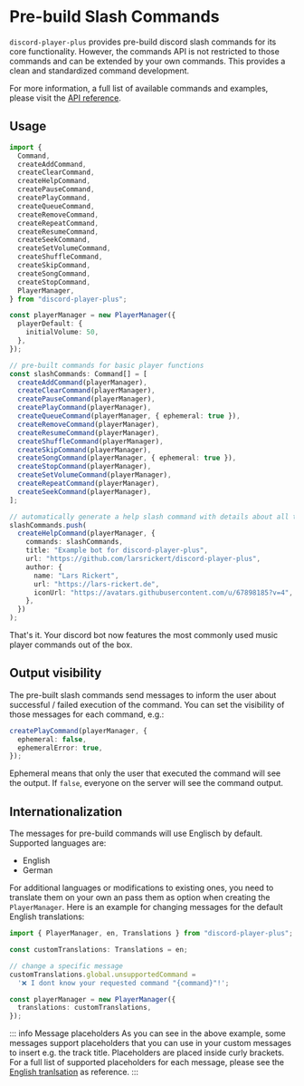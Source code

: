 # Pre-build Slash Commands

`discord-player-plus` provides pre-build discord slash commands for its core functionality. However, the commands API is not restricted to those commands and can be extended by your own commands. This provides a clean and standardized command development.

For more information, a full list of available commands and examples, please visit the [API reference](/api/commands).

## Usage

```ts
import {
  Command,
  createAddCommand,
  createClearCommand,
  createHelpCommand,
  createPauseCommand,
  createPlayCommand,
  createQueueCommand,
  createRemoveCommand,
  createRepeatCommand,
  createResumeCommand,
  createSeekCommand,
  createSetVolumeCommand,
  createShuffleCommand,
  createSkipCommand,
  createSongCommand,
  createStopCommand,
  PlayerManager,
} from "discord-player-plus";

const playerManager = new PlayerManager({
  playerDefault: {
    initialVolume: 50,
  },
});

// pre-built commands for basic player functions
const slashCommands: Command[] = [
  createAddCommand(playerManager),
  createClearCommand(playerManager),
  createPauseCommand(playerManager),
  createPlayCommand(playerManager),
  createQueueCommand(playerManager, { ephemeral: true }),
  createRemoveCommand(playerManager),
  createResumeCommand(playerManager),
  createShuffleCommand(playerManager),
  createSkipCommand(playerManager),
  createSongCommand(playerManager, { ephemeral: true }),
  createStopCommand(playerManager),
  createSetVolumeCommand(playerManager),
  createRepeatCommand(playerManager),
  createSeekCommand(playerManager),
];

// automatically generate a help slash command with details about all the commands above
slashCommands.push(
  createHelpCommand(playerManager, {
    commands: slashCommands,
    title: "Example bot for discord-player-plus",
    url: "https://github.com/larsrickert/discord-player-plus",
    author: {
      name: "Lars Rickert",
      url: "https://lars-rickert.de",
      iconUrl: "https://avatars.githubusercontent.com/u/67898185?v=4",
    },
  })
);
```

That's it. Your discord bot now features the most commonly used music player commands out of the box.

## Output visibility

The pre-built slash commands send messages to inform the user about successful / failed execution of the command. You can set the visibility of those messages for each command, e.g.:

```ts
createPlayCommand(playerManager, {
  ephemeral: false,
  ephemeralError: true,
});
```

Ephemeral means that only the user that executed the command will see the output. If `false`, everyone on the server will see the command output.

## Internationalization

The messages for pre-build commands will use Englisch by default. Supported languages are:

- English
- German

For additional languages or modifications to existing ones, you need to translate them on your own an pass them as option when creating the `PlayerManager`. Here is an example for changing messages for the default English translations:

```ts
import { PlayerManager, en, Translations } from "discord-player-plus";

const customTranslations: Translations = en;

// change a specific message
customTranslations.global.unsupportedCommand =
  '❌ I dont know your requested command "{command}"!';

const playerManager = new PlayerManager({
  translations: customTranslations,
});
```

::: info Message placeholders
As you can see in the above example, some messages support placeholders that you can use in your custom messages to insert e.g. the track title. Placeholders are placed inside curly brackets. For a full list of supported placeholders for each message, please see the [English tranlsation](https://github.com/larsrickert/discord-player-plus/blob/main/src/languages/en.json) as reference.
:::
